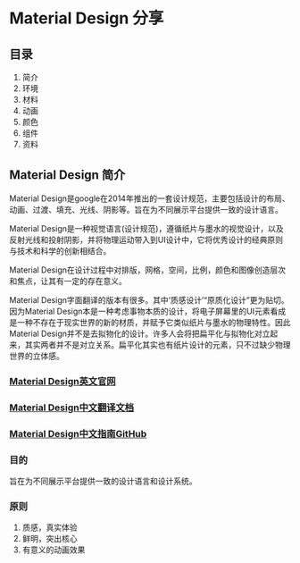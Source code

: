 # Material Design 分享

##  目录

1. 简介
2. 环境
3. 材料
4. 动画
5. 颜色
6. 组件
7. 资料


## Material Design 简介


Material Design是google在2014年推出的一套设计规范，主要包括设计的布局、动画、过渡、填充、光线、阴影等。旨在为不同展示平台提供一致的设计语言。

Material Design是一种视觉语言(设计规范)，遵循纸片与墨水的视觉设计，以及反射光线和投射阴影，并将物理运动带入到UI设计中，它将优秀设计的经典原则与技术和科学的创新相结合。

<!-- Material Design的灵感来自物理世界及其纹理，包括它们如何反射光线和投射阴影。材料表面重新构想纸张和墨水的介质。 -->

Material Design在设计过程中对排版，网格，空间，比例，颜色和图像创造层次和焦点，让其有一定的存在意义。



Material Design字面翻译的版本有很多。其中‘质感设计’“原质化设计”更为贴切。因为Material Design本是一种考虑事物本质的设计，将电子屏幕里的UI元素看成是一种不存在于现实世界的新的材质，并赋予它类似纸片与墨水的物理特性。因此Material Design并不是去拟物化的设计。许多人会将把扁平化与拟物化对立起来，其实两者并不是对立关系。扁平化其实也有纸片设计的元素，只不过缺少物理世界的立体感。

### [Material Design英文官网](https://material.io/)
### [Material Design中文翻译文档](https://www.mdui.org/design/#)
### [Material Design中文指南GitHub](https://github.com/zdhxiong/Material-Design-Chinese)


### 目的

旨在为不同展示平台提供一致的设计语言和设计系统。

### 原则

1. 质感，真实体验
2. 鲜明，突出核心
3. 有意义的动画效果






